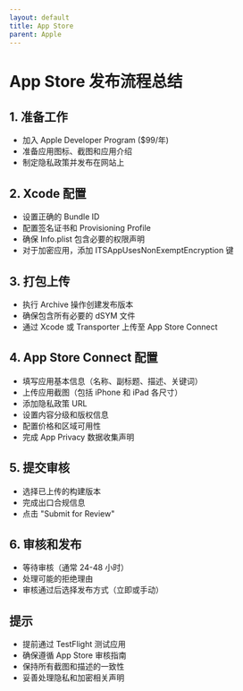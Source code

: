 ```yaml
---
layout: default
title: App Store
parent: Apple
---
```


# App Store 发布流程总结

## 1. 准备工作
- 加入 Apple Developer Program ($99/年)
- 准备应用图标、截图和应用介绍
- 制定隐私政策并发布在网站上

## 2. Xcode 配置
- 设置正确的 Bundle ID
- 配置签名证书和 Provisioning Profile
- 确保 Info.plist 包含必要的权限声明
- 对于加密应用，添加 ITSAppUsesNonExemptEncryption 键

## 3. 打包上传
- 执行 Archive 操作创建发布版本
- 确保包含所有必要的 dSYM 文件
- 通过 Xcode 或 Transporter 上传至 App Store Connect

## 4. App Store Connect 配置
- 填写应用基本信息（名称、副标题、描述、关键词）
- 上传应用截图（包括 iPhone 和 iPad 各尺寸）
- 添加隐私政策 URL
- 设置内容分级和版权信息
- 配置价格和区域可用性
- 完成 App Privacy 数据收集声明

## 5. 提交审核
- 选择已上传的构建版本
- 完成出口合规信息
- 点击 "Submit for Review"

## 6. 审核和发布
- 等待审核（通常 24-48 小时）
- 处理可能的拒绝理由
- 审核通过后选择发布方式（立即或手动）

## 提示
- 提前通过 TestFlight 测试应用
- 确保遵循 App Store 审核指南
- 保持所有截图和描述的一致性
- 妥善处理隐私和加密相关声明